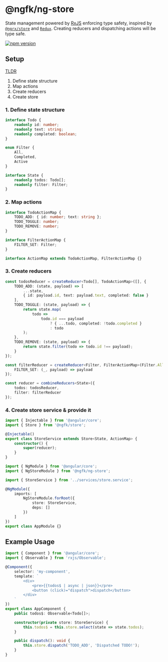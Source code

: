 # @ngfk/ng-store

State management powered by [RxJS](https://github.com/ReactiveX/rxjs) enforcing type safety, inspired by [`@ngrx/store`](https://github.com/ngrx/platform) and [`Redux`](http://redux.js.org). Creating reducers and dispatching actions will be type safe.

[![npm version](https://img.shields.io/npm/v/@ngfk/ng-store.svg)](https://www.npmjs.com/package/@ngfk/ng-store)

## Setup

[TLDR](examples/ng-store)
1. Define state structure
2. Map actions
3. Create reducers
4. Create store

### 1. Define state structure

```typescript
interface Todo {
    readonly id: number;
    readonly text: string;
    readonly completed: boolean;
}

enum Filter {
    All,
    Completed,
    Active
}

interface State {
    readonly todos: Todo[];
    readonly filter: Filter;
}
```

### 2. Map actions

```typescript
interface TodoActionMap {
    TODO_ADD: { id: number; text: string };
    TODO_TOGGLE: number;
    TODO_REMOVE: number;
}

interface FilterActionMap {
    FILTER_SET: Filter;
}

interface ActionMap extends TodoActionMap, FilterActionMap {}
```

### 3. Create reducers

```typescript
const todosReducer = createReducer<Todo[], TodoActionMap>([], {
    TODO_ADD: (state, payload) => [
        ...state,
        { id: payload.id, text: payload.text, completed: false }
    ],
    TODO_TOGGLE: (state, payload) => {
        return state.map(
            todo =>
                todo.id === payload
                    ? { ...todo, completed: !todo.completed }
                    : todo
        );
    },
    TODO_REMOVE: (state, payload) => {
        return state.filter(todo => todo.id !== payload);
    }
});

const filterReducer = createReducer<Filter, FilterActionMap>(Filter.All, {
    FILTER_SET: (_, payload) => payload
});

const reducer = combineReducers<State>({
    todos: todosReducer,
    filter: filterReducer
});
```

### 4. Create store service & provide it

```typescript
import { Injectable } from '@angular/core';
import { Store } from '@ngfk/store';

@Injectable()
export class StoreService extends Store<State, ActionMap> {
    constructor() {
        super(reducer);
    }
}
```

```typescript
import { NgModule } from '@angular/core';
import { NgStoreModule } from '@ngfk/ng-store';

import { StoreService } from '../services/store.service';

@NgModule({
    imports: [
        NgStoreModule.forRoot({
            store: StoreService,
            deps: []
        })
    ]
})
export class AppModule {}
```

## Example Usage
```typescript
import { Component } from '@angular/core';
import { Observable } from 'rxjs/Observable';

@Component({
    selector: 'my-component',
    template: `
        <div>
            <pre>{{todos$ | async | json}}</pre>
            <button (click)="dispatch">dispatch</button>
        </div>
    `
})
export class AppComponent {
    public todos$: Observable<Todo[]>;

    constructor(private store: StoreService) {
        this.todos$ = this.store.select(state => state.todos);
    }

    public dispatch(): void {
        this.store.dispatch('TODO_ADD', 'Dispatched TODO!');
    }
}
```
